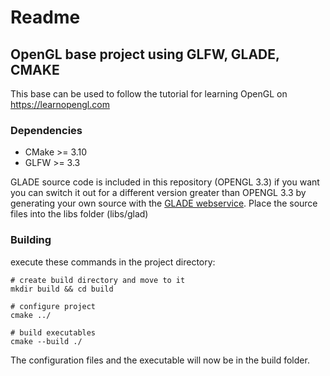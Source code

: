 # Readme

## OpenGL base project using GLFW, GLADE, CMAKE
This base can be used to follow the tutorial for learning OpenGL on <https://learnopengl.com>

### Dependencies
* CMake >= 3.10
* GLFW >= 3.3

GLADE source code is included in this repository (OPENGL 3.3)
if you want you can switch it out for a different version greater than OPENGL 3.3 by generating your own source with the [GLADE webservice](https://glad.dav1d.de). Place the source files into the libs folder (libs/glad)


### Building

execute these commands in the project directory:

```
# create build directory and move to it
mkdir build && cd build

# configure project
cmake ../

# build executables
cmake --build ./
```

The configuration files and the executable will now be in the build folder.
